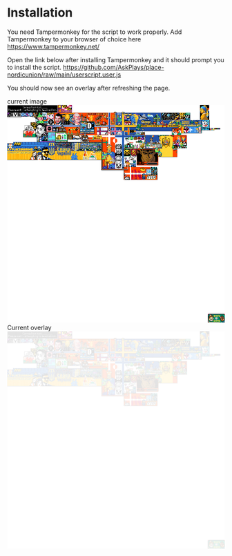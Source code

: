 # Installation

You need Tampermonkey for the script to work properly.
Add Tampermonkey to your browser of choice here https://www.tampermonkey.net/

Open the link below after installing Tampermonkey and it should prompt you to install the script.
https://github.com/AskPlays/place-nordicunion/raw/main/userscript.user.js

You should now see an overlay after refreshing the page.

current image
![nordicunion](https://raw.githubusercontent.com/AskPlays/place-nordicunion/main/nordicunion-place-area.png)
Current overlay
![overlay](https://raw.githubusercontent.com/AskPlays/place-nordicunion/main/dotted-place-template.png)